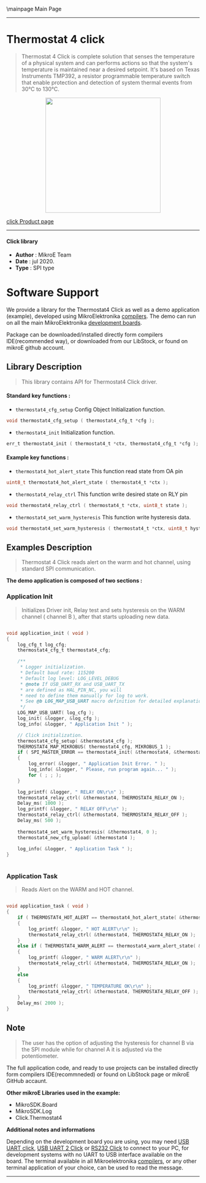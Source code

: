 \mainpage Main Page

---
# Thermostat 4 click

> Thermostat 4 Click is complete solution that senses the temperature of a physical system and can performs actions so that the system's temperature is maintained near a desired setpoint. It's based on Texas Instruments TMP392, a resistor programmable temperature switch that enable protection and detection of system thermal events from 30°C to 130°C.

<p align="center">
  <img src="https://download.mikroe.com/images/click_for_ide/thermostat4_click.png" height=300px>
</p>

[click Product page](https://www.mikroe.com/thermostat-4-click)

---


#### Click library 

- **Author**        : MikroE Team
- **Date**          : jul 2020.
- **Type**          : SPI type


# Software Support

We provide a library for the Thermostat4 Click 
as well as a demo application (example), developed using MikroElektronika 
[compilers](https://shop.mikroe.com/compilers). 
The demo can run on all the main MikroElektronika [development boards](https://shop.mikroe.com/development-boards).

Package can be downloaded/installed directly form compilers IDE(recommended way), or downloaded from our LibStock, or found on mikroE github account. 

## Library Description

> This library contains API for Thermostat4 Click driver.

#### Standard key functions :

- `thermostat4_cfg_setup` Config Object Initialization function.
```c
void thermostat4_cfg_setup ( thermostat4_cfg_t *cfg ); 
```

- `thermostat4_init` Initialization function.
```c
err_t thermostat4_init ( thermostat4_t *ctx, thermostat4_cfg_t *cfg );
```

#### Example key functions :

- `thermostat4_hot_alert_state` This function read state from OA pin
```c
uint8_t thermostat4_hot_alert_state ( thermostat4_t *ctx );
```
 
- `thermostat4_relay_ctrl` This function write desired state on RLY pin
```c
void thermostat4_relay_ctrl ( thermostat4_t *ctx, uint8_t state );
```

- `thermostat4_set_warm_hysteresis` This function write hysteresis data.
```c
void thermostat4_set_warm_hysteresis ( thermostat4_t *ctx, uint8_t hyst_data );
```

## Examples Description

> Thermostat 4 Click reads alert on the warm and hot channel, using standard SPI communication.

**The demo application is composed of two sections :**

### Application Init 

> Initializes Driver init, Relay test and
> sets hysteresis on the WARM channel ( channel B ), after that starts uploading new data.

```c

void application_init ( void )
{
    log_cfg_t log_cfg;
    thermostat4_cfg_t thermostat4_cfg;

    /** 
     * Logger initialization.
     * Default baud rate: 115200
     * Default log level: LOG_LEVEL_DEBUG
     * @note If USB_UART_RX and USB_UART_TX 
     * are defined as HAL_PIN_NC, you will 
     * need to define them manually for log to work. 
     * See @b LOG_MAP_USB_UART macro definition for detailed explanation.
     */
    LOG_MAP_USB_UART( log_cfg );
    log_init( &logger, &log_cfg );
    log_info( &logger, " Application Init " );

    // Click initialization.
    thermostat4_cfg_setup( &thermostat4_cfg );
    THERMOSTAT4_MAP_MIKROBUS( thermostat4_cfg, MIKROBUS_1 );
    if ( SPI_MASTER_ERROR == thermostat4_init( &thermostat4, &thermostat4_cfg ) ) 
    {
        log_error( &logger, " Application Init Error. " );
        log_info( &logger, " Please, run program again... " );
        for ( ; ; );
    }

    log_printf( &logger, " RELAY ON\r\n" );
    thermostat4_relay_ctrl( &thermostat4, THERMOSTAT4_RELAY_ON );
    Delay_ms( 1000 );
    log_printf( &logger, " RELAY OFF\r\n" );
    thermostat4_relay_ctrl( &thermostat4, THERMOSTAT4_RELAY_OFF );
    Delay_ms( 500 );
    
    thermostat4_set_warm_hysteresis( &thermostat4, 0 );
    thermostat4_new_cfg_upload( &thermostat4 );
    
    log_info( &logger, " Application Task " );
}
  
```

### Application Task

> Reads Alert on the WARM and HOT channel. 

```c

void application_task ( void )
{
    if ( THERMOSTAT4_HOT_ALERT == thermostat4_hot_alert_state( &thermostat4 ) ) 
    {
        log_printf( &logger, " HOT ALERT\r\n" );
        thermostat4_relay_ctrl( &thermostat4, THERMOSTAT4_RELAY_ON );
    } 
    else if ( THERMOSTAT4_WARM_ALERT == thermostat4_warm_alert_state( &thermostat4 ) ) 
    {
        log_printf( &logger, " WARM ALERT\r\n" );
        thermostat4_relay_ctrl( &thermostat4, THERMOSTAT4_RELAY_ON );
    } 
    else 
    { 
        log_printf( &logger, " TEMPERATURE OK\r\n" );
        thermostat4_relay_ctrl( &thermostat4, THERMOSTAT4_RELAY_OFF );
    }  
    Delay_ms( 2000 );
}

```

## Note

> The user has the option of adjusting the hysteresis for channel B via the SPI module 
> while for channel A it is adjusted via the potentiometer. 

The full application code, and ready to use projects can be  installed directly form compilers IDE(recommneded) or found on LibStock page or mikroE GitHub accaunt.

**Other mikroE Libraries used in the example:** 

- MikroSDK.Board
- MikroSDK.Log
- Click.Thermostat4

**Additional notes and informations**

Depending on the development board you are using, you may need 
[USB UART click](https://shop.mikroe.com/usb-uart-click), 
[USB UART 2 Click](https://shop.mikroe.com/usb-uart-2-click) or 
[RS232 Click](https://shop.mikroe.com/rs232-click) to connect to your PC, for 
development systems with no UART to USB interface available on the board. The 
terminal available in all Mikroelektronika 
[compilers](https://shop.mikroe.com/compilers), or any other terminal application 
of your choice, can be used to read the message.



---
